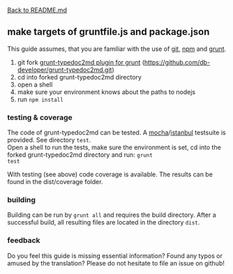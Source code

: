 [Back to README.md](../README.md)

## make targets of gruntfile.js and package.json ##

This guide assumes, that you are familiar with the use of [git](https://git-scm.com/ "Homepage of GIT"), [npm](https://npmjs.com "Homepage of npm") and [grunt](https://gruntjs.com "Homepage of grunt").  

1. git fork [grunt-typedoc2md plugin for grunt](https://github.com/db-developer/grunt-typedoc2md) (https://github.com/db-developer/grunt-typedoc2md.git)
2. cd into forked grunt-typedoc2md directory
3. open a shell
4. make sure your environment knows about the paths to nodejs
5. run <code>npm install</code>

### testing & coverage ###

The code of grunt-typedoc2md can be tested. A [mocha](https://mochajs.org/ "Homepage of mocha")/[istanbul](https://istanbul.js.org/ "Homepage of istanbul") testsuite is provided. See directory <code>test</code>.  
Open a shell to run the tests, make sure the environment is set, cd into the forked grunt-typedoc2md directory and run: <code>grunt test</code>

With testing (see above) code coverage is available. The results can be found in the dist/coverage folder.

### building ###

Building can be run by <code>grunt all</code> and requires the build directory.
After a successful build, all resulting files are located in the directory <code>dist</code>.

### feedback ###
Do you feel this guide is missing essential information? Found any typos or amused by the translation? Please do not hesitate to file an issue on github!
